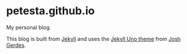 # petesta.github.io

My personal blog.

This blog is built from [Jekyll][jekyll] and uses the [Jekyll Uno theme][jekyll-uno] from [Josh Gerdes][josh-gerdes].

[jekyll]: http://jekyllrb.com/
[jekyll-uno]: https://github.com/joshgerdes/jekyll-uno
[josh-gerdes]: https://github.com/joshgerdes

